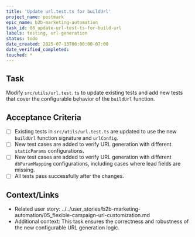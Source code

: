 ```yaml
---
title: 'Update url.test.ts for buildUrl'
project_name: postmark
epic_name: b2b-marketing-automation
task_id: 08_update-url-test-ts-for-build-url
labels: testing, url-generation
status: todo
date_created: 2025-07-13T00:00:00-07:00
date_verified_completed: 
touched: *
---
```


## Task

Modify `src/utils/url.test.ts` to update existing tests and add new tests that cover the configurable behavior of the `buildUrl` function.

## Acceptance Criteria

- [ ] Existing tests in `src/utils/url.test.ts` are updated to use the new `buildUrl` function signature and `urlConfig`.
- [ ] New test cases are added to verify URL generation with different `staticParams` configurations.
- [ ] New test cases are added to verify URL generation with different `dbParamMapping` configurations, including cases where lead fields are missing.
- [ ] All tests pass successfully after the changes.

## Context/Links

- Related user story: ../../user_stories/b2b-marketing-automation/05_flexible-campaign-url-customization.md
- Additional context: This task ensures the correctness and robustness of the new configurable URL generation logic.
